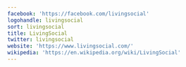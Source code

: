 ```yaml
---
facebook: 'https://facebook.com/livingsocial'
logohandle: livingsocial
sort: livingsocial
title: LivingSocial
twitter: livingsocial
website: 'https://www.livingsocial.com/'
wikipedia: 'https://en.wikipedia.org/wiki/LivingSocial'
---
```

